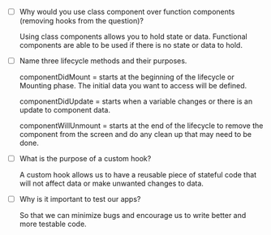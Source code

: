- [ ] Why would you use class component over function components (removing hooks from the question)?

    Using class components allows you to hold state or data. Functional components are able to be used if there is no state or data to hold.

- [ ] Name three lifecycle methods and their purposes.

    componentDidMount = starts at the beginning of the lifecycle or Mounting phase. The initial data you want to access will be defined.

    componentDidUpdate = starts when a variable changes or there is an update to component data.

    componentWillUnmount = starts at the end of the lifecycle to remove the component from the screen and do any clean up that may need to be done.

- [ ] What is the purpose of a custom hook?

    A custom hook allows us to have a reusable piece of stateful code that will not affect data or make unwanted changes to data.

- [ ] Why is it important to test our apps?

    So that we can minimize bugs and encourage us to write better and more testable code.
